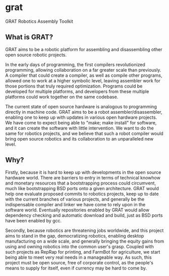 # grat
GRAT Robotics Assembly Toolkit

## What is GRAT?

GRAT aims to be a robotic platform for assembling and disassembling other open source robotic projects.

In the early days of programming, the first compilers revolutionized programming, allowing collaboration on a far greater scale than previously.  A compiler that could create a compiler, as well as compile other programs, allowed one to work at a higher symbolic level, leaving assembler work for those portions that truly required optimization.  Programs could be developed for multiple platforms, and developers from these multiple platforms could work together on the same codebase.

The current state of open source hardware is analogous to programming directly in machine code.  GRAT aims to be a robot assembler/disassembler, enabling one to keep up with updates in various open hardware projects.  We have come to expect being able to "make; make install" for software, and it can create the software with little intervention.  We want to do the same for robotics projects, and we believe that such a robot compiler would bring open source robotics and its collaboration to an unparalleled new level.

## Why?

Firstly, because it is hard to keep up with developments in the open source hardware world.  There are barriers to entry in terms of technical knowhow and monetary resources that a bootstrapping process could circumvent, much like bootstrapping BSD ports onto a given architecture.  GRAT would help one evaluate proposed commits to robotics projects, keep up to date with the current branches of various projects, and generally be the indispensable compiler and linker we have come to rely upon in the software world.  Eventually repositories enabled by GRAT would allow dependency checking and automatic download and build, just as BSD ports have been enabled by gcc.

Secondly, because robotics are threatening jobs worldwide, and this project aims to stand in the gap, democratizing robotics, enabling desktop manufacturing on a wide scale, and generally bringing the equity gains from using and owning robotics into the common user's grasp.  Coupled with such projects as RepRap for printing, and FarmBot for agriculture, we start being able to meet very real needs in a manageable way.  As such, this project must be open source, free of corporate control, as the people's means to supply for itself, even if currency may be hard to come by.

